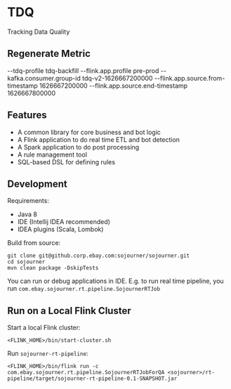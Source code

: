 # TDQ
Tracking Data Quality

## Regenerate Metric

--tdq-profile tdq-backfill --flink.app.profile pre-prod --kafka.consumer.group-id tdq-v2-1626667200000 --flink.app.source.from-timestamp 1626667200000 --flink.app.source.end-timestamp 1626667800000

## Features
* A common library for core business and bot logic
* A Flink application to do real time ETL and bot detection
* A Spark application to do post processing
* A rule management tool
* SQL-based DSL for defining rules

## Development
Requirements:

* Java 8
* IDE (Intellij IDEA recommended)
* IDEA plugins (Scala, Lombok)

Build from source:

```
git clone git@github.corp.ebay.com:sojourner/sojourner.git
cd sojourner
mvn clean package -DskipTests
```


You can run or debug applications in IDE. E.g. to run real time pipeline, you run
`com.ebay.sojourner.rt.pipeline.SojournerRTJob`

## Run on a Local Flink Cluster
Start a local Flink cluster:

```
<FLINK_HOME>/bin/start-cluster.sh
```

Run `sojourner-rt-pipeline`:

```
<FLINK_HOME>/bin/flink run -c com.ebay.sojourner.rt.pipeline.SojournerRTJobForQA <sojourner>/rt-pipeline/target/sojourner-rt-pipeline-0.1-SNAPSHOT.jar
```
